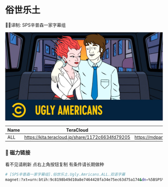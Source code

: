 # 俗世乐土

✍🏻译制: SPS辛普森一家字幕组

![maxresdefault (9).jpg](maxresdefault_(9).jpg)

| Name | TeraCloud | MDpan |
| --- | --- | --- |
| ALL | https://kita.teracloud.jp/share/1172c6634fd79205 | https://mdpan.tk/%E4%BF%97%E4%B8%96%E4%B9%90%E5%9C%9F |

### 🧲 磁力链接

看不见请刷新 点右上角按钮复制 有条件请长期做种

```bash
# [SPS辛普森一家字幕组].俗世乐土.Ugly.Amricans.ALL.双语字幕
magnet:?xt=urn:btih:9c8198b49d10a8e7464428fa34e75ec63d75a174&dn=%5BSPS%E8%BE%9B%E6%99%AE%E6%A3%AE%E4%B8%80%E5%AE%B6%E5%AD%97%E5%B9%95%E7%BB%84%5D.%E4%BF%97%E4%B8%96%E4%B9%90%E5%9C%9F.Ugly.Amricans.ALL.%E5%8F%8C%E8%AF%AD%E5%AD%97%E5%B9%95&tr=http%3A%2F%2Falltorrents.net%3A80%2Fbt%2Fannounce.php&tr=http%3A%2F%2Fbluebird-hd.org%2Fannounce.php&tr=http%3A%2F%2Fwww.thetradersden.org%2Fforums%2Ftracker%2Fannounce.php&tr=http%3A%2F%2Ftracker.trancetraffic.com%3A80%2Fannounce.php&tr=http%3A%2F%2Firrenhaus.dyndns.dk%3A80%2Fannounce.php&tr=http%3A%2F%2F1337.abcvg.info%3A80%2Fannounce&tr=http%3A%2F%2Fbt.beatrice-raws.org%3A80%2Fannounce&tr=http%3A%2F%2Fwww.tribalmixes.com%3A80%2Fannounce.php&tr=http%3A%2F%2Fwww.wareztorrent.com%3A80%2Fannounce
```